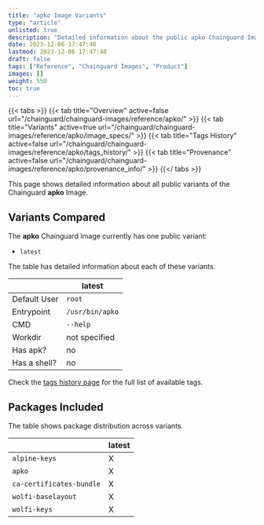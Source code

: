 ```yaml
---
title: "apko Image Variants"
type: "article"
unlisted: true
description: "Detailed information about the public apko Chainguard Image variants"
date: 2023-12-06 17:47:48
lastmod: 2023-12-06 17:47:48
draft: false
tags: ["Reference", "Chainguard Images", "Product"]
images: []
weight: 550
toc: true
---
```


{{< tabs >}}
{{< tab title="Overview" active=false url="/chainguard/chainguard-images/reference/apko/" >}}
{{< tab title="Variants" active=true url="/chainguard/chainguard-images/reference/apko/image_specs/" >}}
{{< tab title="Tags History" active=false url="/chainguard/chainguard-images/reference/apko/tags_history/" >}}
{{< tab title="Provenance" active=false url="/chainguard/chainguard-images/reference/apko/provenance_info/" >}}
{{</ tabs >}}

This page shows detailed information about all public variants of the Chainguard **apko** Image.

## Variants Compared
The **apko** Chainguard Image currently has one public variant: 

- `latest`

The table has detailed information about each of these variants.

|              | latest          |
|--------------|-----------------|
| Default User | `root`          |
| Entrypoint   | `/usr/bin/apko` |
| CMD          | `--help`        |
| Workdir      | not specified   |
| Has apk?     | no              |
| Has a shell? | no              |

Check the [tags history page](/chainguard/chainguard-images/reference/apko/tags_history/) for the full list of available tags.

## Packages Included
The table shows package distribution across variants.

|                          | latest |
|--------------------------|--------|
| `alpine-keys`            | X      |
| `apko`                   | X      |
| `ca-certificates-bundle` | X      |
| `wolfi-baselayout`       | X      |
| `wolfi-keys`             | X      |

